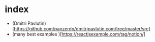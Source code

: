 # index

- (Dmitri Pavlutin)[https://github.com/panzerdp/dmitripavlutin.com/tree/master/src]
- (many best examples )[https://reactjsexample.com/tag/notion/]
